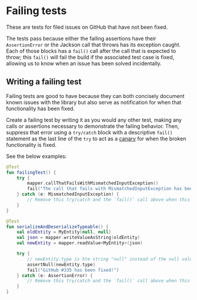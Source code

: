 # Failing tests

These are tests for filed issues on GitHub that have not been fixed.

The tests pass because either the failing assertions have their `AssertionError` or the Jackson call
that throws has its exception caught.  Each of those blocks has a `fail()` call after the call that
is expected to throw; this `fail()` will fail the build if the associated test case is fixed,
allowing us to know when an issue has been solved incidentally.

## Writing a failing test

Failing tests are good to have because they can both concisely document known issues with the
library but also serve as notification for when that functionality has been fixed.

Create a failing test by writing it as you would any other test, making any calls or assertions
necessary to demonstrate the failing behavior.  Then, suppress that error using a `try/catch`
block with a descriptive `fail()` statement as the last line of the `try` to act as a
[canary](https://en.wikipedia.org/wiki/Domestic_canary#Miner's_canary) for when the broken
functionality is fixed.

See the below examples:

```kotlin
@Test
fun failingTest() {
    try {
        mapper.callThatFailsWithMismatchedInputException()
        fail("The call that fails with MismatchedInputException has been fixed!")
    } catch (e: MismatchedInputException) {
        // Remove this try/catch and the `fail()` call above when this issue is fixed
    }
}
```

```kotlin
@Test
fun serializeAndDeserializeTypeable() {
    val oldEntity = MyEntity(null, null)
    val json = mapper.writeValueAsString(oldEntity)
    val newEntity = mapper.readValue<MyEntity>(json)

    try {
        // newEntity.type is hte string "null" instead of the null value
        assertNull(newEntity.type)
        fail("GitHub #335 has been fixed!")
    } catch (e: AssertionError) {
        // Remove this try/catch and the `fail()` call above when this issue is fixed
    }
}
```
